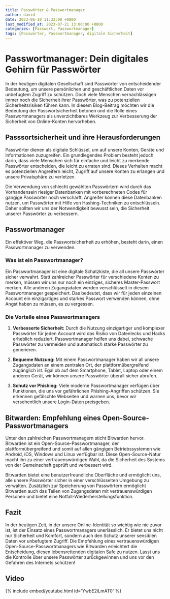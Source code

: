 ```yaml
---
title: Passwörter & Passwortmanager
author: david
date: 2023-06-10 11:33:00 +0800
last_modified_at: 2023-07-21 13:00:00 +0800
categories: [Passwort, Passwortmanager]
tags: [Passwörter, Passwortmanager, digitale Sicherheit]
---
```


# Passwortmanager: Dein digitales Gehirn für Passwörter

In der heutigen digitalen Gesellschaft sind Passwörter von entscheidender Bedeutung, um unsere persönlichen und geschäftlichen Daten vor unbefugtem Zugriff zu schützen. Doch viele Menschen vernachlässigen immer noch die Sicherheit ihrer Passwörter, was zu potenziellen Sicherheitsrisiken führen kann. In diesem Blog-Beitrag möchten wir die Bedeutung der Passwortsicherheit betonen und die Rolle eines Passwortmanagers als unverzichtbares Werkzeug zur Verbesserung der Sicherheit von Online-Konten hervorheben.

## Passsortsicherheit und ihre Herausforderungen
Passwörter dienen als digitale Schlüssel, um auf unsere Konten, Geräte und Informationen zuzugreifen. Ein grundlegendes Problem besteht jedoch darin, dass viele Menschen sich für einfache und leicht zu merkende Passwörter entscheiden, die leicht zu erraten sind. Dieses Verhalten macht es potenziellen Angreifern leicht, Zugriff auf unsere Konten zu erlangen und unsere Privatsphäre zu verletzen.

Die Verwendung von schlecht gewählten Passwörtern wird durch das Vorhandensein riesiger Datenbanken mit vorberechneten Codes für gängige Passwörter noch verschärft. Angreifer können diese Datenbanken nutzen, um Passwörter mit Hilfe von Hashing-Techniken zu entschlüsseln. Daher sollten wir uns der Notwendigkeit bewusst sein, die Sicherheit unserer Passwörter zu verbessern.

## Passwortmanager
Ein effektiver Weg, die Passwortsicherheit zu erhöhen, besteht darin, einen Passwortmanager zu verwenden.

### Was ist ein Passwortmanager?
Ein Passwortmanager ist eine digitale Schatzkiste, die all unsere Passwörter sicher verwahrt. Statt zahlreicher Passwörter für verschiedene Konten zu merken, müssen wir uns nur noch ein einziges, sicheres Master-Passwort merken. Alle anderen Zugangsdaten werden verschlüsselt in diesem Passwortmanager gespeichert. Das bedeutet, dass wir für jeden einzelnen Account ein einzigartiges und starkes Passwort verwenden können, ohne Angst haben zu müssen, es zu vergessen.

### Die Vorteile eines Passwortmanagers
1. **Verbesserte Sicherheit:** Durch die Nutzung einzigartiger und komplexer Passwörter für jeden Account wird das Risiko von Datenlecks und Hacks erheblich reduziert. Passwortmanager helfen uns dabei, schwache Passwörter zu vermeiden und automatisch starke Passwörter zu generieren.

2. **Bequeme Nutzung:** Mit einem Passwortmanager haben wir all unsere Zugangsdaten an einem zentralen Ort, der plattformübergreifend zugänglich ist. Egal ob auf dem Smartphone, Tablet, Laptop oder einem anderen Gerät, wir können unsere Passwörter überall sicher abrufen.

3. **Schutz vor Phishing:** Viele moderne Passwortmanager verfügen über Funktionen, die uns vor gefährlichen Phishing-Angriffen schützen. Sie erkennen gefälschte Webseiten und warnen uns, bevor wir versehentlich unsere Login-Daten preisgeben.

## Bitwarden: Empfehlung eines Open-Source-Passwortmanagers
Unter den zahlreichen Passwortmanagern sticht Bitwarden hervor. Bitwarden ist ein Open-Source-Passwortmanager, der plattformübergreifend und somit auf allen gängigen Betriebssystemen wie Android, iOS, Windows und Linux verfügbar ist. Diese Open-Source-Natur macht ihn zu einer vertrauenswürdigen Wahl, da die Sicherheit des Systems von der Gemeinschaft geprüft und verbessert wird.

Bitwarden bietet eine benutzerfreundliche Oberfläche und ermöglicht uns, alle unsere Passwörter sicher in einer verschlüsselten Umgebung zu verwalten. Zusätzlich zur Speicherung von Passwörtern ermöglicht Bitwarden auch das Teilen von Zugangsdaten mit vertrauenswürdigen Personen und bietet eine Notfall-Wiederherstellungsfunktion.

## Fazit
In der heutigen Zeit, in der unsere Online-Identität so wichtig wie nie zuvor ist, ist der Einsatz eines Passwortmanagers unerlässlich. Er bietet uns nicht nur Sicherheit und Komfort, sondern auch den Schutz unserer sensiblen Daten vor unbefugtem Zugriff. Die Empfehlung eines vertrauenswürdigen Open-Source-Passwortmanagers wie Bitwarden erleichtert die Entscheidung, diesen lebensrettenden digitalen Safe zu nutzen. Lasst uns die Kontrolle über unsere Passwörter zurückgewinnen und uns vor den Gefahren des Internets schützen!<br>

## Video
{% include embed/youtube.html id='YwbE2iLmAT0' %}